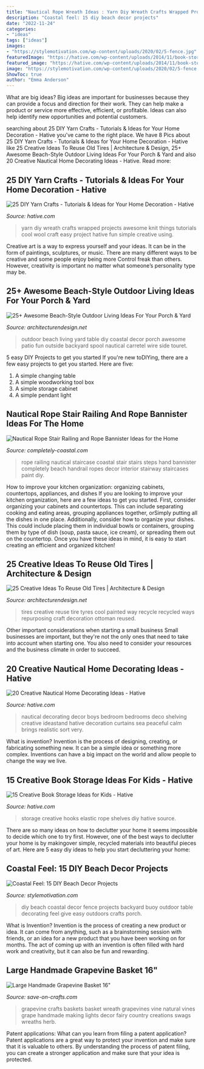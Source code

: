 ```yaml
---
title: "Nautical Rope Wreath Ideas : Yarn Diy Wreath Crafts Wrapped Projects Awesome Knit Things Tutorials Cool Wool Craft Easy Project Hative Fun Simple Creative Using"
description: "Coastal feel: 15 diy beach decor projects"
date: "2022-11-24"
categories:
- "ideas"
tags: ["ideas"]
images:
- "https://stylemotivation.com/wp-content/uploads/2020/02/5-fence.jpg"
featuredImage: "https://hative.com/wp-content/uploads/2014/11/book-storage/7-book-shelves-with-hooks-and-elastic-rope.jpg"
featured_image: "https://hative.com/wp-content/uploads/2014/11/book-storage/7-book-shelves-with-hooks-and-elastic-rope.jpg"
image: "https://stylemotivation.com/wp-content/uploads/2020/02/5-fence.jpg"
ShowToc: true
author: "Emma Anderson"
---
```



What are big ideas?
Big ideas are important for businesses because they can provide a focus and direction for their work. They can help make a product or service more effective, efficient, or profitable. Ideas can also help identify new opportunities and potential customers.

	

		
searching about 25 DIY Yarn Crafts - Tutorials &amp; Ideas for Your Home Decoration - Hative you've came to the right place. We have 8 Pics about 25 DIY Yarn Crafts - Tutorials &amp; Ideas for Your Home Decoration - Hative like 25 Creative Ideas To Reuse Old Tires | Architecture &amp; Design, 25+ Awesome Beach-Style Outdoor Living Ideas For Your Porch &amp; Yard and also 20 Creative Nautical Home Decorating Ideas - Hative. Read more:
		
    
## 25 DIY Yarn Crafts - Tutorials &amp; Ideas For Your Home Decoration - Hative

<img loading=lazy src="https://hative.com/wp-content/uploads/2015/08/diy-yarn-crafts/23-diy-yarn-crafts.jpg" onerror="this.onerror=null;this.src='https://tse2.mm.bing.net/th?id=OIP.Gy_B_ZgAL8oFN0z_qBoP-gHaE9&amp;pid=15.1';" alt="25 DIY Yarn Crafts - Tutorials &amp; Ideas for Your Home Decoration - Hative">

_Source: hative.com_

>yarn diy wreath crafts wrapped projects awesome knit things tutorials cool wool craft easy project hative fun simple creative using. 

	

Creative art is a way to express yourself and your ideas. It can be in the form of paintings, sculptures, or music. There are many different ways to be creative and some people enjoy being more Control freak than others. However, creativity is important no matter what someone’s personality type may be.

    
## 25+ Awesome Beach-Style Outdoor Living Ideas For Your Porch &amp; Yard

<img loading=lazy src="http://cdn.architecturendesign.net/wp-content/uploads/2015/07/AD-Beach-Style-Outdoor-Living-Ideas-20.jpg" onerror="this.onerror=null;this.src='https://tse3.mm.bing.net/th?id=OIP.IilposCICfZE5yHu9TVVowHaKp&amp;pid=15.1';" alt="25+ Awesome Beach-Style Outdoor Living Ideas For Your Porch &amp; Yard">

_Source: architecturendesign.net_

>outdoor beach living yard table diy coastal decor porch awesome patio fun outside backyard spool nautical carretel wire side touret. 

	

5 easy DIY Projects to get you started
If you're new toDIYing, there are a few easy projects to get you started. Here are five: 
1. A simple changing table 
2. A simple woodworking tool box 
3. A simple storage cabinet 
4. A simple pendant light 

    
## Nautical Rope Stair Railing And Rope Bannister Ideas For The Home

<img loading=lazy src="https://4.bp.blogspot.com/-laCCqLdg_DY/Tn__6qZgk8I/AAAAAAAAbvg/NPq7qP1a0TM/w1200-h630-p-k-no-nu/rope-stair.jpg" onerror="this.onerror=null;this.src='https://tse3.mm.bing.net/th?id=OIP.-LjAeKQrp_qrJN_TqLgmigHaKA&amp;pid=15.1';" alt="Nautical Rope Stair Railing and Rope Bannister Ideas for the Home">

_Source: completely-coastal.com_

>rope railing nautical staircase coastal stair stairs steps hand bannister completely beach handrail ropes decor interior stairway staircases paint diy. 

	

How to improve your kitchen organization: organizing cabinets, countertops, appliances, and dishes
If you are looking to improve your kitchen organization, here are a few ideas to get you started. First, consider organizing your cabinets and countertops. This can include separating cooking and eating areas, grouping appliances together, orSimply putting all the dishes in one place. Additionally, consider how to organize your dishes. This could include placing them in individual bowls or containers, grouping them by type of dish (soup, pasta sauce, ice cream), or spreading them out on the countertop. Once you have these ideas in mind, it is easy to start creating an efficient and organized kitchen!

    
## 25 Creative Ideas To Reuse Old Tires | Architecture &amp; Design

<img loading=lazy src="http://beautyharmonylife.com/wp-content/uploads/2014/04/30-idej-dlya-doma-iz-stary-h-shin-18-800x1200.jpg" onerror="this.onerror=null;this.src='https://tse2.mm.bing.net/th?id=OIP.Xs3KwlXGlG2DhoAUDvAypAHaLH&amp;pid=15.1';" alt="25 Creative Ideas To Reuse Old Tires | Architecture &amp; Design">

_Source: architecturendesign.net_

>tires creative reuse tire tyres cool painted way recycle recycled ways repurposing craft decoration ottoman reused. 

	

Other important considerations when starting a small business
Small businesses are important, but they're not the only ones that need to take into account when starting one. You also need to consider your resources and the business climate in order to succeed.

    
## 20 Creative Nautical Home Decorating Ideas - Hative

<img loading=lazy src="https://hative.com/wp-content/uploads/2014/10/nautical-home-decorating-ideas/9-nautical-shelving-decor.jpg" onerror="this.onerror=null;this.src='https://tse3.mm.bing.net/th?id=OIP.Rw3tROv2itBBOtK0HFJ_DgHaJ4&amp;pid=15.1';" alt="20 Creative Nautical Home Decorating Ideas - Hative">

_Source: hative.com_

>nautical decorating decor boys bedroom bedrooms deco shelving creative ideastand hative decoration curtains sea peaceful calm brings realistic sort very. 

	

What is invention?
Invention is the process of designing, creating, or fabricating something new. It can be a simple idea or something more complex. Inventions can have a big impact on the world and allow people to change the way we live.

    
## 15 Creative Book Storage Ideas For Kids - Hative

<img loading=lazy src="https://hative.com/wp-content/uploads/2014/11/book-storage/7-book-shelves-with-hooks-and-elastic-rope.jpg" onerror="this.onerror=null;this.src='https://tse1.mm.bing.net/th?id=OIP.B0AXKWyBVmloq--FMa5ZigHaLH&amp;pid=15.1';" alt="15 Creative Book Storage Ideas for Kids - Hative">

_Source: hative.com_

>storage creative hooks elastic rope shelves diy hative source. 

	

There are so many ideas on how to declutter your home it seems impossible to decide which one to try first. However, one of the best ways to declutter your home is by makingover simple, recycled materials into beautiful pieces of art. Here are 5 easy diy ideas to help you start decluttering your home: 

    
## Coastal Feel: 15 DIY Beach Decor Projects

<img loading=lazy src="https://stylemotivation.com/wp-content/uploads/2020/02/5-fence.jpg" onerror="this.onerror=null;this.src='https://tse4.mm.bing.net/th?id=OIP.obrFShNaHnM8cJbHrqEe1QHaOF&amp;pid=15.1';" alt="Coastal Feel: 15 DIY Beach Decor Projects">

_Source: stylemotivation.com_

>diy beach coastal decor fence projects backyard buoy outdoor table decorating feel give easy outdoors crafts porch. 

	

What is Invention?
Invention is the process of creating a new product or idea. It can come from anything, such as a brainstorming session with friends, or an idea for a new product that you have been working on for months. The act of coming up with an invention is often filled with hard work and creativity, but it can also be fun and rewarding.

    
## Large Handmade Grapevine Basket 16&quot;

<img loading=lazy src="https://d28xhcgddm1buq.cloudfront.net/product-images/grapevine-baskets-16-4.jpg" onerror="this.onerror=null;this.src='https://tse1.mm.bing.net/th?id=OIP.hpvB1jEl1CyPs9dgVztHzwHaLF&amp;pid=15.1';" alt="Large Handmade Grapevine Basket 16&quot;">

_Source: save-on-crafts.com_

>grapevine crafts baskets basket wreath grapevines vine natural vines grape handmade making lights decor fairy country creations swags wreaths herb. 

	

Patent applications: What can you learn from filing a patent application?
Patent applications are a great way to protect your invention and make sure that it is valuable to others. By understanding the process of patent filing, you can create a stronger application and make sure that your idea is protected.

